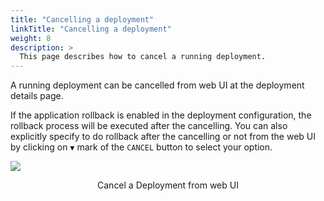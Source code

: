 ```yaml
---
title: "Cancelling a deployment"
linkTitle: "Cancelling a deployment"
weight: 8
description: >
  This page describes how to cancel a running deployment.
---
```


A running deployment can be cancelled from web UI at the deployment details page.

If the application rollback is enabled in the deployment configuration, the rollback process will be executed after the cancelling. You can also explicitly specify to do rollback after the cancelling or not from the web UI by clicking on `▼` mark of the `CANCEL` button to select your option.

![](/images/cancel-deployment.png)
<p style="text-align: center;">
Cancel a Deployment from web UI
</p>

